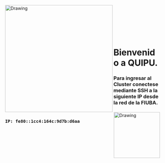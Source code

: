 <img src="http://materias.fi.uba.ar/6625/Images/FIUBA_ALTA.jpg" alt="Drawing" width="350px" align="left"/> 
<img src="http://etc.usf.edu/clipart/25400/25484/quipu_25484_md.gif" alt="Drawing" width="150px" align="right"/> 

<br><br><br><br><br>
# Bienvenido a QUIPU.

### Para ingresar al Cluster conectese mediante SSH a la siguiente IP desde la red de la FIUBA.<br><br>
### ``` IP: fe80::1cc4:164c:9d7b:d6aa ```
